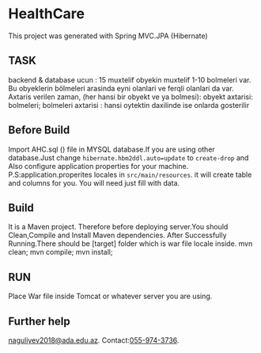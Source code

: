 # HealthCare
This project was generated with Spring MVC.JPA (Hibernate)
## TASK
backend & database ucun :
15 muxtelif obyekin muxtelif 1-10 bolmeleri var. 
Bu obyeklerin  bölmeleri arasinda eyni olanlari ve ferqli olanlari da var. 
Axtaris verilen zaman, (her hansi bir obyekt ve ya bolmesi):
obyekt axtarisi: bolmeleri;
bolmeleri axtarisi : hansi  oytektin daxilinde ise onlarda gosterilir

## Before Build
Import AHC.sql () file in MYSQL database.If you are using other database.Just change 
`hibernate.hbm2ddl.auto=update` to `create-drop` 
and Also configure application properties for your machine.
P.S:application.properites locales in `src/main/resources`.
it will create table and columns for you.
You will need just fill with data.

## Build

It is a Maven project. Therefore before deploying server.You should Clean,Compile and Install Maven dependencies.
After Successfully Running.There should be [target] folder which is war file locale inside.
mvn clean;
mvn compile;
mvn install;

## RUN 
Place War file inside Tomcat or whatever server you are using.

## Further help

[naguliyev2018@ada.edu.az](mailTo:naguliyev2018@ada.edu.az).
Contact:[055-974-3736](********).

